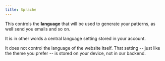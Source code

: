 ```yaml
---
title: Sprache
---
```


This controls the **language** that will be used to generate your patterns, as well send you emails and so on.

It is in other words a central language setting stored in your account.

It does not control the language of the website itself. That setting -- just like the theme you prefer -- is stored on your device, not in our backend.
